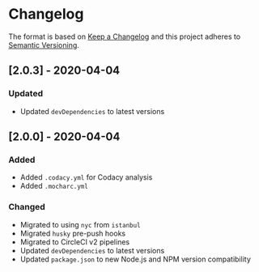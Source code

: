 # Changelog

The format is based on [Keep a Changelog](http://keepachangelog.com/)
and this project adheres to [Semantic Versioning](http://semver.org/).

## [2.0.3] - 2020-04-04
### Updated
- Updated `devDependencies` to latest versions

## [2.0.0] - 2020-04-04
### Added
- Added `.codacy.yml` for Codacy analysis
- Added `.mocharc.yml`

### Changed
- Migrated to using `nyc` from `istanbul`
- Migrated `husky` pre-push hooks
- Migrated to CircleCI v2 pipelines
- Updated `devDependencies` to latest versions
- Updated `package.json` to new Node.js and NPM version compatibility

